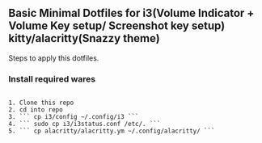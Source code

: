 ## Basic Minimal Dotfiles for i3(Volume Indicator + Volume Key setup/ Screenshot key setup) kitty/alacritty(Snazzy theme)

Steps to apply this dotfiles.

### Install required wares
``` sudo apt install i3lock xss-lock scrot alacritty amixer light feh

1. Clone this repo
2. cd into repo
3. ``` cp i3/config ~/.config/i3 ```
4. ``` sudo cp i3/i3status.conf /etc/. ```
5. ``` cp alacritty/alacritty.ym ~/.config/alacritty/ ```
